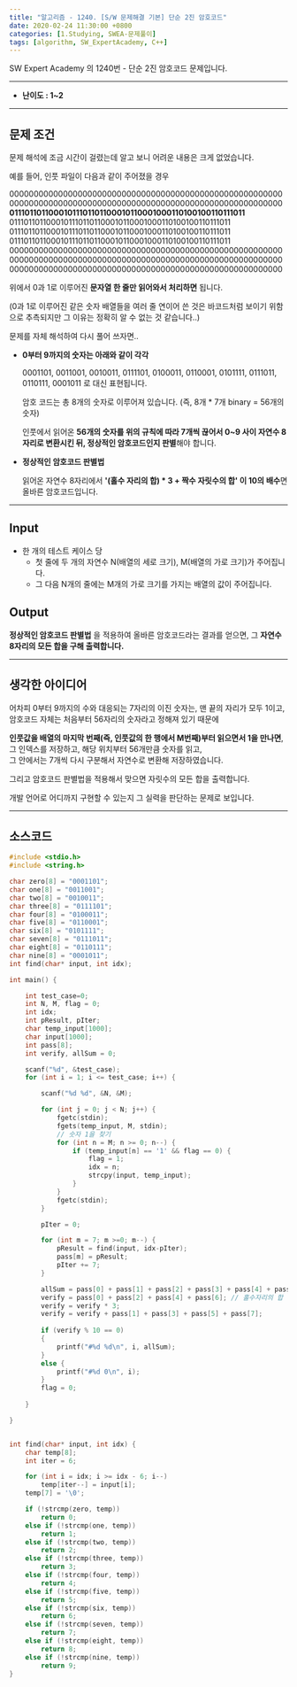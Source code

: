 ```yaml
---
title: "알고리즘 - 1240. [S/W 문제해결 기본] 단순 2진 암호코드"
date: 2020-02-24 11:30:00 +0800
categories: [1.Studying, SWEA-문제풀이]
tags: [algorithm, SW_ExpertAcademy, C++]
---
```




SW Expert Academy 의 1240번 - 단순 2진 암호코드 문제입니다.

------



- **난이도 : 1~2**

---

## **문제 조건**



문제 해석에 조금 시간이 걸렸는데 알고 보니 어려운 내용은 크게 없었습니다.

예를 들어, 인풋 파일이 다음과 같이 주어졌을 경우

00000000000000000000000000000000000000000000000000000000  
00000000000000000000000000000000000000000000000000000000   
**01110110110001011101101100010110001000110100100110111011**   
01110110110001011101101100010110001000110100100110111011   
01110110110001011101101100010110001000110100100110111011   
01110110110001011101101100010110001000110100100110111011   
00000000000000000000000000000000000000000000000000000000   
00000000000000000000000000000000000000000000000000000000   
00000000000000000000000000000000000000000000000000000000

위에서 0과 1로 이루어진 **문자열 한 줄만 읽어와서 처리하면** 됩니다.

(0과 1로 이루어진 같은 숫자 배열들을 여러 줄 연이어 쓴 것은 바코드처럼 보이기 위함으로 추측되지만 그 이유는 정확히 알 수 없는 것 같습니다..)

문제를 자체 해석하여 다시 풀어 쓰자면..

* **0부터 9까지의 숫자는 아래와 같이 각각**

  0001101, 0011001, 0010011, 0111101, 0100011, 0110001, 0101111, 0111011, 0110111,
  0001011 로 대신 표현됩니다.

  암호 코드는 총 8개의 숫자로 이루어져 있습니다. (즉, 8개 * 7개 binary = 56개의 숫자)

  인풋에서 읽어온 **56개의 숫자를 위의 규칙에 따라 7개씩 끊어서 0~9 사이 자연수 8자리로 변환시킨 뒤, 정상적인 암호코드인지 판별**해야 합니다.

* **정상적인 암호코드 판별법**

  읽어온 자연수 8자리에서 **'(홀수 자리의 합) * 3 + 짝수 자릿수의 합' 이 10의 배수**면 올바른 암호코드입니다.

------




## **Input**

* 한 개의 테스트 케이스 당
  * 첫 줄에 두 개의 자연수 N(배열의 세로 크기), M(배열의 가로 크기)가 주어집니다.
  * 그 다음 N개의 줄에는 M개의 가로 크기를 가지는 배열의 값이 주어집니다.

## **Output**

**정상적인 암호코드 판별법** 을 적용하여 올바른 암호코드라는 결과를 얻으면, 그 **자연수 8자리의 모든 합을 구해 출력합니다.**

---



## **생각한 아이디어**

어차피 0부터 9까지의 수와 대응되는 7자리의 이진 숫자는, 맨 끝의 자리가 모두 1이고,   
암호코드 자체는 처음부터 56자리의 숫자라고 정해져 있기 때문에  

**인풋값을 배열의 마지막 번째(즉, 인풋값의 한 행에서 M번째)부터 읽으면서 1을 만나면**,   
그 인덱스를 저장하고, 해당 위치부터 56개만큼 숫자를 읽고,  
그 안에서는 7개씩 다시 구분해서 자연수로 변환해 저장하였습니다.

그리고 암호코드 판별법을 적용해서 맞으면 자릿수의 모든 합을 출력합니다.

개발 언어로 어디까지 구현할 수 있는지 그 실력을 판단하는 문제로 보입니다.

------



## **소스코드**

```c++
#include <stdio.h>
#include <string.h>

char zero[8] = "0001101";
char one[8] = "0011001";
char two[8] = "0010011";
char three[8] = "0111101";
char four[8] = "0100011";
char five[8] = "0110001";
char six[8] = "0101111";
char seven[8] = "0111011";
char eight[8] = "0110111";
char nine[8] = "0001011";
int find(char* input, int idx);

int main() {

	int test_case=0;
	int N, M, flag = 0;
	int idx;
	int pResult, pIter;
	char temp_input[1000];
	char input[1000];
	int pass[8];
	int verify, allSum = 0;

	scanf("%d", &test_case);
	for (int i = 1; i <= test_case; i++) {

		scanf("%d %d", &N, &M);

		for (int j = 0; j < N; j++) {
			fgetc(stdin);
			fgets(temp_input, M, stdin);
			// 숫자 1을 찾기
			for (int n = M; n >= 0; n--) {
				if (temp_input[n] == '1' && flag == 0) {
					flag = 1;
					idx = n;
					strcpy(input, temp_input);
				}
			}
			fgetc(stdin);
		}

		pIter = 0;

		for (int m = 7; m >=0; m--) {
			pResult = find(input, idx-pIter);
			pass[m] = pResult;
			pIter += 7;
		}

		allSum = pass[0] + pass[1] + pass[2] + pass[3] + pass[4] + pass[5] + pass[6] + pass[7];
		verify = pass[0] + pass[2] + pass[4] + pass[6]; // 홀수자리의 합
		verify = verify * 3;
		verify = verify + pass[1] + pass[3] + pass[5] + pass[7];
		
		if (verify % 10 == 0)
		{
			printf("#%d %d\n", i, allSum);
		}
		else {
			printf("#%d 0\n", i);
		}
		flag = 0;
		
	}

}


int find(char* input, int idx) {
	char temp[8];
	int iter = 6;

	for (int i = idx; i >= idx - 6; i--)
		temp[iter--] = input[i];
	temp[7] = '\0';

	if (!strcmp(zero, temp))
		return 0;
	else if (!strcmp(one, temp))
		return 1;
	else if (!strcmp(two, temp))
		return 2;
	else if (!strcmp(three, temp))
		return 3;
	else if (!strcmp(four, temp))
		return 4;
	else if (!strcmp(five, temp))
		return 5;
	else if (!strcmp(six, temp))
		return 6;
	else if (!strcmp(seven, temp))
		return 7;
	else if (!strcmp(eight, temp))
		return 8;
	else if (!strcmp(nine, temp))
		return 9;
}

```

